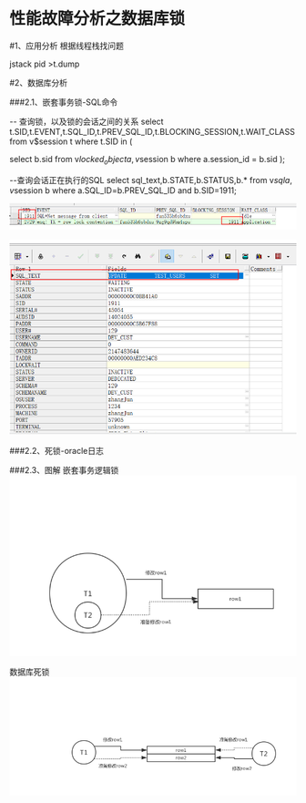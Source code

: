 # 性能故障分析之数据库锁


#1、应用分析
根据线程栈找问题

jstack pid >t.dump





#2、数据库分析

###2.1、嵌套事务锁-SQL命令

-- 查询锁，以及锁的会话之间的关系
select t.SID,t.EVENT,t.SQL_ID,t.PREV_SQL_ID,t.BLOCKING_SESSION,t.WAIT_CLASS  from v$session t where t.SID in (

select b.sid  from v$locked_object a,v$session b where a.session_id = b.sid  );

--查询会话正在执行的SQL
select sql_text,b.STATE,b.STATUS,b.* from v$sql a,v$session b where a.SQL_ID=b.PREV_SQL_ID and b.SID=1911;

![Image text](././doc/锁会话的关系.png)

![Image text](././doc/引起锁的sql.png)


###2.2、死锁-oracle日志



###2.3、图解
嵌套事务逻辑锁
![Image text](././doc/事务逻辑锁.jpg)

数据库死锁
![Image text](././doc/数据库死锁.jpg)